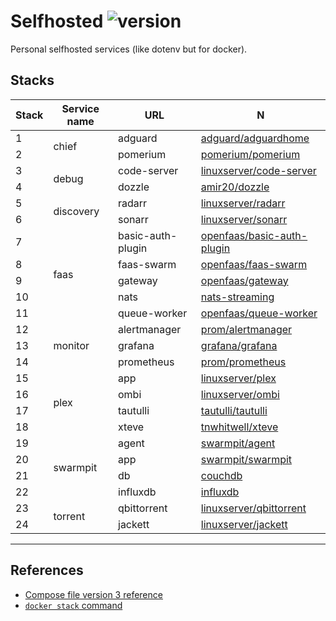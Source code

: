 Selfhosted ![version](https://img.shields.io/github/package-json/v/hobroker/selfhosted)
===

Personal selfhosted services (like dotenv but for docker).

Stacks
---


<table>
  <thead>
    <tr>
      <th>Stack</th>
      <th>Service name</th>
      <th>URL</th>
      <th>N</th>
    </tr>
  </thead>
    <tbody>
      <tr>
    <td>1</td>
    <td rowspan=2>chief</td>
    <td>adguard</td>
    <td><a href="https://hub.docker.com/r/adguard/adguardhome">adguard/adguardhome</a></td>
  </tr>
  <tr>
    <td>2</td>
    <td>pomerium</td>
    <td><a href="https://hub.docker.com/r/pomerium/pomerium">pomerium/pomerium</a></td>
  </tr>
<tr>
    <td>3</td>
    <td rowspan=2>debug</td>
    <td>code-server</td>
    <td><a href="https://hub.docker.com/r/linuxserver/code-server">linuxserver/code-server</a></td>
  </tr>
  <tr>
    <td>4</td>
    <td>dozzle</td>
    <td><a href="https://hub.docker.com/r/amir20/dozzle">amir20/dozzle</a></td>
  </tr>
<tr>
    <td>5</td>
    <td rowspan=2>discovery</td>
    <td>radarr</td>
    <td><a href="https://hub.docker.com/r/linuxserver/radarr">linuxserver/radarr</a></td>
  </tr>
  <tr>
    <td>6</td>
    <td>sonarr</td>
    <td><a href="https://hub.docker.com/r/linuxserver/sonarr">linuxserver/sonarr</a></td>
  </tr>
<tr>
    <td>7</td>
    <td rowspan=5>faas</td>
    <td>basic-auth-plugin</td>
    <td><a href="https://hub.docker.com/r/openfaas/basic-auth-plugin">openfaas/basic-auth-plugin</a></td>
  </tr>
  <tr>
    <td>8</td>
    <td>faas-swarm</td>
    <td><a href="https://hub.docker.com/r/openfaas/faas-swarm">openfaas/faas-swarm</a></td>
  </tr>
    <tr>
    <td>9</td>
    <td>gateway</td>
    <td><a href="https://hub.docker.com/r/openfaas/gateway">openfaas/gateway</a></td>
  </tr>
    <tr>
    <td>10</td>
    <td>nats</td>
    <td><a href="https://hub.docker.com/r/nats-streaming">nats-streaming</a></td>
  </tr>
    <tr>
    <td>11</td>
    <td>queue-worker</td>
    <td><a href="https://hub.docker.com/r/openfaas/queue-worker">openfaas/queue-worker</a></td>
  </tr>
<tr>
    <td>12</td>
    <td rowspan=3>monitor</td>
    <td>alertmanager</td>
    <td><a href="https://hub.docker.com/r/prom/alertmanager">prom/alertmanager</a></td>
  </tr>
  <tr>
    <td>13</td>
    <td>grafana</td>
    <td><a href="https://hub.docker.com/r/grafana/grafana">grafana/grafana</a></td>
  </tr>
    <tr>
    <td>14</td>
    <td>prometheus</td>
    <td><a href="https://hub.docker.com/r/prom/prometheus">prom/prometheus</a></td>
  </tr>
<tr>
    <td>15</td>
    <td rowspan=4>plex</td>
    <td>app</td>
    <td><a href="https://hub.docker.com/r/linuxserver/plex">linuxserver/plex</a></td>
  </tr>
  <tr>
    <td>16</td>
    <td>ombi</td>
    <td><a href="https://hub.docker.com/r/linuxserver/ombi">linuxserver/ombi</a></td>
  </tr>
    <tr>
    <td>17</td>
    <td>tautulli</td>
    <td><a href="https://hub.docker.com/r/tautulli/tautulli">tautulli/tautulli</a></td>
  </tr>
    <tr>
    <td>18</td>
    <td>xteve</td>
    <td><a href="https://hub.docker.com/r/tnwhitwell/xteve">tnwhitwell/xteve</a></td>
  </tr>
<tr>
    <td>19</td>
    <td rowspan=4>swarmpit</td>
    <td>agent</td>
    <td><a href="https://hub.docker.com/r/swarmpit/agent">swarmpit/agent</a></td>
  </tr>
  <tr>
    <td>20</td>
    <td>app</td>
    <td><a href="https://hub.docker.com/r/swarmpit/swarmpit">swarmpit/swarmpit</a></td>
  </tr>
    <tr>
    <td>21</td>
    <td>db</td>
    <td><a href="https://hub.docker.com/r/couchdb">couchdb</a></td>
  </tr>
    <tr>
    <td>22</td>
    <td>influxdb</td>
    <td><a href="https://hub.docker.com/r/influxdb">influxdb</a></td>
  </tr>
<tr>
    <td>23</td>
    <td rowspan=2>torrent</td>
    <td>qbittorrent</td>
    <td><a href="https://hub.docker.com/r/linuxserver/qbittorrent">linuxserver/qbittorrent</a></td>
  </tr>
  <tr>
    <td>24</td>
    <td>jackett</td>
    <td><a href="https://hub.docker.com/r/linuxserver/jackett">linuxserver/jackett</a></td>
  </tr>
    </tbody>
</table>

---

References
---
 - [Compose file version 3 reference](https://docs.docker.com/compose/compose-file/)
 - [`docker stack` command](https://docs.docker.com/engine/reference/commandline/stack/)
